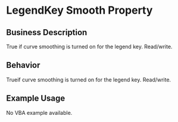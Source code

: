 # LegendKey Smooth Property

## Business Description
True if curve smoothing is turned on for the legend key. Read/write.

## Behavior
Trueif curve smoothing is turned on for the legend key. Read/write.

## Example Usage
No VBA example available.
